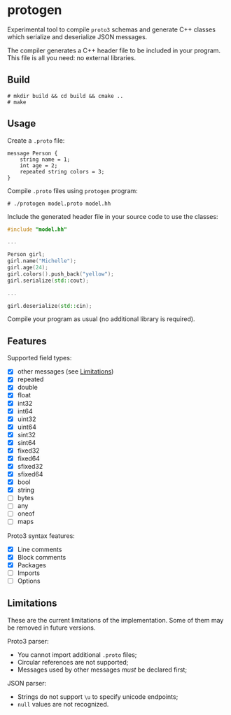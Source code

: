 # protogen

Experimental tool to compile ``proto3`` schemas and generate C++ classes which serialize and deserialize JSON messages.

The compiler generates a C++ header file to be included in your program. This file is all you need: no external libraries.

## Build

```
# mkdir build && cd build && cmake ..
# make
```

## Usage

Create a ``.proto`` file:

```
message Person {
    string name = 1;
    int age = 2;
    repeated string colors = 3;
}
```

Compile ``.proto`` files using ``protogen`` program:

```
# ./protogen model.proto model.hh
```

Include the generated header file in your source code to use the classes:

```c++
#include "model.hh"

...

Person girl;
girl.name("Michelle");
girl.age(24);
girl.colors().push_back("yellow");
girl.serialize(std::cout);

...

girl.deserialize(std::cin);
```

Compile your program as usual (no additional library is required).

## Features

Supported field types:
- [x] other messages (see [Limitations](#Limitations))
- [x] repeated
- [x] double
- [x] float
- [x] int32
- [x] int64
- [x] uint32
- [x] uint64
- [x] sint32
- [x] sint64
- [x] fixed32
- [x] fixed64
- [x] sfixed32
- [x] sfixed64
- [x] bool
- [x] string
- [ ] bytes
- [ ] any
- [ ] oneof
- [ ] maps

Proto3 syntax features:
- [x] Line comments
- [x] Block comments
- [x] Packages
- [ ] Imports
- [ ] Options

## Limitations

These are the current limitations of the implementation. Some of them may be removed in future versions.

Proto3 parser:
- You cannot import additional ``.proto`` files;
- Circular references are not supported;
- Messages used by other messages *must* be declared first;

JSON parser:
- Strings do not support ``\u`` to specify unicode endpoints;
- ``null`` values are not recognized.
